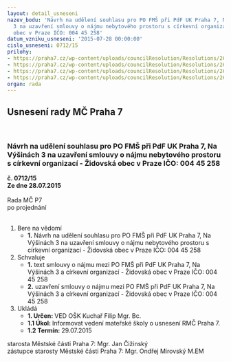 ```yaml
---
layout: detail_usneseni
nazev_bodu: 'Návrh na udělení souhlasu pro PO FMŠ při PdF UK Praha 7, Na Výšinách
  3 na uzavření smlouvy o nájmu nebytového prostoru s církevní organizací -  Židovská
  obec v Praze IČO: 004 45 258'
datum_vzniku_usneseni: '2015-07-28 00:00:00'
cislo_usneseni: 0712/15
prilohy:
- https://praha7.cz/wp-content/uploads/councilResolution/Resolutions/26137/48-15-duvodova_zprava.doc
- https://praha7.cz/wp-content/uploads/councilResolution/Resolutions/26137/48-15-%c5%be%c3%a1dost_o_souhlas_se_smlouvou_o_n%c3%a1jmu.doc
- https://praha7.cz/wp-content/uploads/councilResolution/Resolutions/26137/48-15-mt%c5%a1_smlouva_nebyt_prostor_2015.doc
- https://praha7.cz/wp-content/uploads/councilResolution/Resolutions/26137/48-15-v%c3%bdpis_%c5%beidovsk%c3%a9_obce.pdf
organ: rada
---
```

<div id="ucUsn_pList" class="usn">
	<span><h2>Usnesení rady MČ Praha 7 </h2>
<br></span><div class="standBody">
<span><h3>Návrh na udělení souhlasu pro PO FMŠ při PdF UK Praha 7, Na Výšinách 3 na uzavření smlouvy o nájmu nebytového prostoru s církevní organizací -  Židovská obec v Praze IČO: 004 45 258</h3></span><div class="center">
		<strong>č. 0712/15</strong><br>
	</div>
<div class="center">
		<strong>Ze dne 28.07.2015</strong><br><br>
	</div>Rada MČ P7<br> po projednání<br><br><ol>
<li>Bere na vědomí<ul><li>
<strong>1.</strong> Návrh na udělení souhlasu pro PO FMŠ při PdF UK Praha 7, Na Výšinách 3 na uzavření smlouvy o nájmu nebytového prostoru s církevní organizací -  Židovská obec v Praze IČO: 004 45 258</li></ul>
</li>
<li>Schvaluje<ul>
<li>
<strong>1.</strong> text smlouvy o nájmu mezi PO FMŠ při PdF UK Praha 7, Na Výšinách 3  a církevní organizací -  Židovská obec v Praze IČO: 004 45 258  </li>
<li>
<strong>2.</strong> uzavření smlouvy o nájmu mezi PO FMŠ při PdF UK Praha 7, Na Výšinách 3  a církevní organizací -  Židovská obec v Praze IČO: 004 45 258   </li>
</ul>
</li>
<li>Ukládá<ul>
<li>
<strong>1. Určen: </strong>VED OŠK Kuchař Filip Mgr. Bc.</li>
<li>
<strong>1.1 Úkol: </strong>Informovat vedení mateřské školy o usnesení RMČ Praha 7.</li>
<li>
<strong>1.2 Termín: </strong>29.07.2015</li>
</ul>
</li>
</ol>starosta Městské části Praha 7: Mgr. Jan Čižinský<br>zástupce starosty Městské části Praha 7: Mgr. Ondřej Mirovský M.EM 
</div>
</div>
